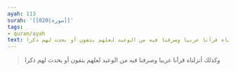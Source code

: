 ```yaml
---
ayah: 113
surah: '[[020|سورة]]'
tags:
- quran/ayah
text: وكذلك أنزلناه قرآنا عربيا وصرفنا فيه من الوعيد لعلهم يتقون أو يحدث لهم ذكرا
---
```

> وكذلك أنزلناه قرآنا عربيا وصرفنا فيه من الوعيد لعلهم يتقون أو يحدث لهم ذكرا
